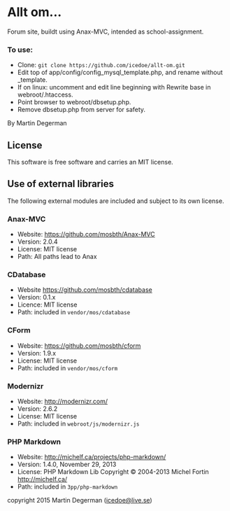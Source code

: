 Allt om...
===========

Forum site, buildt using Anax-MVC, intended as school-assignment.

### To use:
* Clone: `git clone https://github.com/icedoe/allt-om.git`
* Edit top of app/config/config_mysql_template.php, and rename without _template.
* If on linux: uncomment and edit line beginning with Rewrite base in webroot/.htaccess.
* Point browser to webroot/dbsetup.php.
* Remove dbsetup.php from server for safety.


By Martin Degerman



License
------------------

This software is free software and carries an MIT license.



Use of external libraries
-----------------------------------

The following external modules are included and subject to its own license.



### Anax-MVC
* Website: https://github.com/mosbth/Anax-MVC
* Version: 2.0.4
* License: MIT license
* Path: All paths lead to Anax



### CDatabase
* Website https://github.com/mosbth/cdatabase
* Version: 0.1.x
* Licence: MIT license
* Path: included in `vendor/mos/cdatabase`



### CForm
* Website: https://github.com/mosbth/cform
* Version: 1.9.x
* License: MIT license
* Path: included in `vendor/mos/cform`




### Modernizr
* Website: http://modernizr.com/
* Version: 2.6.2
* License: MIT license
* Path: included in `webroot/js/modernizr.js`



### PHP Markdown
* Website: http://michelf.ca/projects/php-markdown/
* Version: 1.4.0, November 29, 2013
* License: PHP Markdown Lib Copyright © 2004-2013 Michel Fortin http://michelf.ca/
* Path: included in `3pp/php-markdown`




copyright 2015 Martin Degerman (icedoe@live.se)